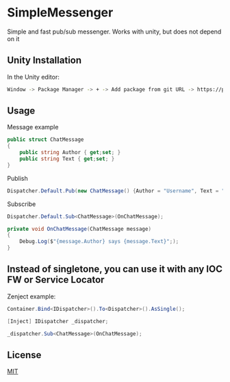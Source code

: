 # SimpleMessenger

Simple and fast pub/sub messenger. Works with unity, but does not depend on it

## Unity Installation

In the Unity editor: 

```bash
Window -> Package Manager -> + -> Add package from git URL -> https://privatevoid@bitbucket.org/privatevoid/simplemessenger.git
```

## Usage

Message example
```csharp
public struct ChatMessage
{
    public string Author { get;set; }
    public string Text { get;set; }
}
```

Publish
```csharp
Dispatcher.Default.Pub(new ChatMessage() {Author = "Username", Text = "Hello"});
```
Subscribe
```csharp
Dispatcher.Default.Sub<ChatMessage>(OnChatMessage);
```
```csharp
private void OnChatMessage(ChatMessage message)
{
    Debug.Log($"{message.Author} says {message.Text}";);
}
```

## Instead of singletone, you can use it with any IOC FW or Service Locator
Zenject example:
```csharp
Container.Bind<IDispatcher>().To<Dispatcher>().AsSingle();
```
```csharp
[Inject] IDispatcher _dispatcher;
```
```csharp
_dispatcher.Sub<ChatMessage>(OnChatMessage);
```

## License
[MIT](https://choosealicense.com/licenses/mit/)
